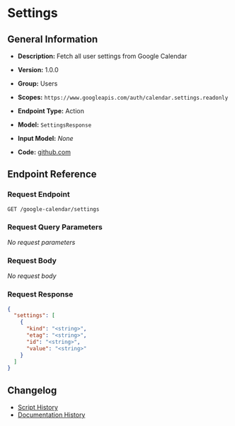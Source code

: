 <!-- BEGIN GENERATED CONTENT -->
# Settings

## General Information

- **Description:** Fetch all user settings from Google Calendar

- **Version:** 1.0.0
- **Group:** Users
- **Scopes:** `https://www.googleapis.com/auth/calendar.settings.readonly`
- **Endpoint Type:** Action
- **Model:** `SettingsResponse`
- **Input Model:** _None_
- **Code:** [github.com](https://github.com/NangoHQ/integration-templates/tree/main/integrations/google-calendar/actions/settings.ts)


## Endpoint Reference

### Request Endpoint

`GET /google-calendar/settings`

### Request Query Parameters

_No request parameters_

### Request Body

_No request body_

### Request Response

```json
{
  "settings": [
    {
      "kind": "<string>",
      "etag": "<string>",
      "id": "<string>",
      "value": "<string>"
    }
  ]
}
```

## Changelog

- [Script History](https://github.com/NangoHQ/integration-templates/commits/main/integrations/google-calendar/actions/settings.ts)
- [Documentation History](https://github.com/NangoHQ/integration-templates/commits/main/integrations/google-calendar/actions/settings.md)

<!-- END  GENERATED CONTENT -->

